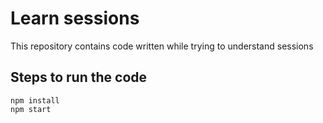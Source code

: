 # Learn sessions

This repository contains code written while trying to understand sessions

## Steps to run the code
```
npm install
npm start
```
